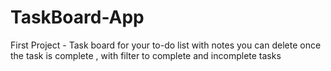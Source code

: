 # TaskBoard-App
First Project - Task board for your to-do list with notes you can delete once the task is complete , with filter to complete and incomplete tasks
